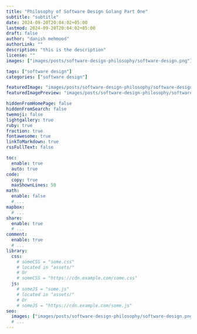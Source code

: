 ```yaml
---
title: "Philosophy of Software Design Golang Part One"
subtitle: "subtitle"
date: 2024-09-20T20:04:02+05:00
lastmod: 2024-09-20T20:04:02+05:00
draft: false
author: "danish mehmood"
authorLink: ""
description: "this is the description"
license: ""
images: ["images/posts/software-design-philosophy/software-design.png"]

tags: ["software design"]
categories: ["software design"]

featuredImage: "images/posts/software-design-philosophy/software-design.png"
featuredImagePreview: "images/posts/software-design-philosophy/software-design.png"

hiddenFromHomePage: false
hiddenFromSearch: false
twemoji: false
lightgallery: true
ruby: true
fraction: true
fontawesome: true
linkToMarkdown: true
rssFullText: false

toc:
  enable: true
  auto: true
code:
  copy: true
  maxShownLines: 50
math:
  enable: false
  # ...
mapbox:
  # ...
share:
  enable: true
  # ...
comment:
  enable: true
  # ...
library:
  css:
    # someCSS = "some.css"
    # located in "assets/"
    # Or
    # someCSS = "https://cdn.example.com/some.css"
  js:
    # someJS = "some.js"
    # located in "assets/"
    # Or
    # someJS = "https://cdn.example.com/some.js"
seo:
  images: ["images/posts/software-design-philosophy/software-design.png"]
  # ...
---
```


<!--more-->
